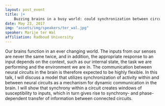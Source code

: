 ```yaml
---
layout: post_event
title: |+
    Buzzing brains in a busy world: could synchronization between circuits underlie dynamic neural communication?
date: May 23, 2017
img: "assets/img/speakers/ter_wal.jpg"
speaker: Marije ter Wal
affiliation: Radboud University
---
```

Our brains function in an ever changing world. The inputs from our senses are never the same twice, and in addition, the appropriate response to an input depends on the context, such as our internal state, the task we are performing and the environment we are in.  The communication between neural circuits in the brain is therefore expected to be highly flexible. In this talk, I will discuss a model that utilizes synchronization of activity within and between neural circuits as a mechanism for dynamic communication in the brain. I will show that synchrony within a circuit creates windows of susceptibility to inputs, which in turn gives rise to synchrony- and phase-dependent transfer of information between connected circuits.
